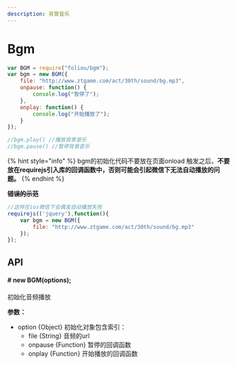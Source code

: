 ```yaml
---
description: 背景音乐
---
```


# Bgm

```javascript
var BGM = require("foliou/bgm");
var bgm = new BGM({
	file: "http://www.ztgame.com/act/30th/sound/bg.mp3",
	onpause: function() {
		console.log("暂停了");
	},
	onplay: function() {
		console.log("开始播放了");
	}
});

//bgm.play() //播放背景音乐
//bgm.pause() //暂停背景音乐

```

{% hint style="info" %}
bgm的初始化代码不要放在页面onload 触发之后，**不要放在requirejs引入库的回调函数中，否则可能会引起微信下无法自动播放的问题。**
{% endhint %}

~~**错误的示范**~~

```javascript
//这样在ios微信下会偶发自动播放失败
requirejs(('jquery'),function(){
    var bgm = new BGM({
        file: "http://www.ztgame.com/act/30th/sound/bg.mp3"
    });
});
```

## API

####  **\# new BGM\(options\);**

 初始化音频播放

**参数：**

* option {Object} 初始化对象包含索引：
  * file {String} 音频的url
  * onpause {Function} 暂停的回调函数
  * onplay {Function} 开始播放的回调函数

